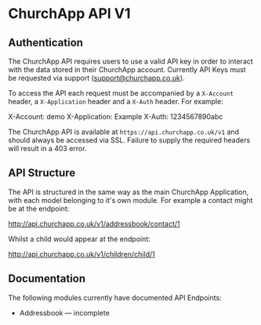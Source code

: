 # ChurchApp API V1

## Authentication

The ChurchApp API requires users to use a valid API key in order to interact with the data stored in their ChurchApp account. Currently API Keys must be requested via support (support@churchapp.co.uk).

To access the API each request must be accompanied by a `X-Account` header, a `X-Application` header and a `X-Auth` header. For example:

  X-Account: demo
  X-Application: Example
  X-Auth: 1234567890abc

The ChurchApp API is available at `https://api.churchapp.co.uk/v1` and should always be accessed via SSL. Failure to supply the required headers will result in a 403 error.

## API Structure

The API is structured in the same way as the main ChurchApp Application, with each model belonging to it's own module. For example a contact might be at the endpoint:

  http://api.churchapp.co.uk/v1/addressbook/contact/1

Whilst a child would appear at the endpoint:

  http://api.churchapp.co.uk/v1/children/child/1

## Documentation

The following modules currently have documented API Endpoints:

* Addressbook — incomplete
